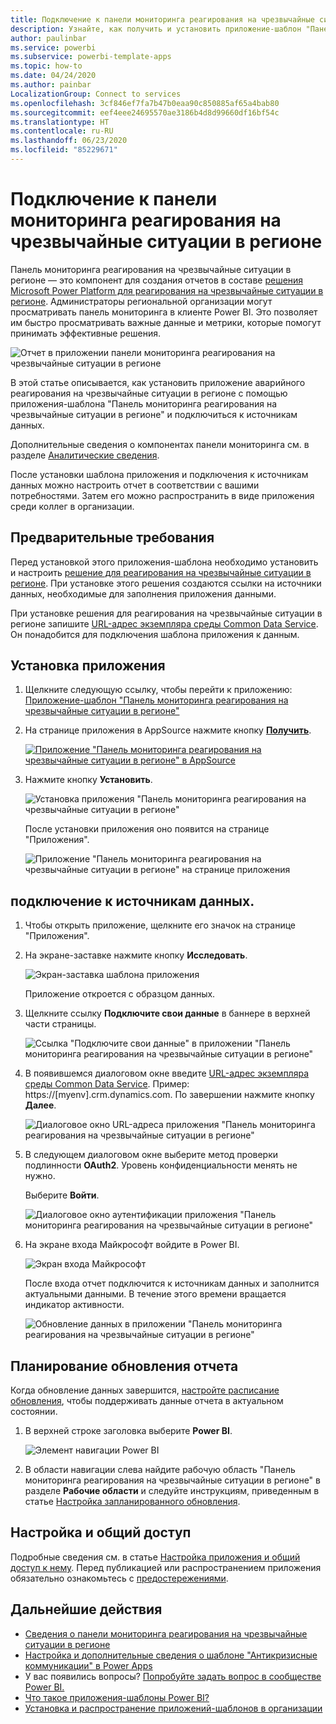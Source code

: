 ```yaml
---
title: Подключение к панели мониторинга реагирования на чрезвычайные ситуации в регионе
description: Узнайте, как получить и установить приложение-шаблон "Панель поддержки принятия решений по реагированию на чрезвычайные ситуации в регионах в связи с COVID-19" и как подключиться к данным
author: paulinbar
ms.service: powerbi
ms.subservice: powerbi-template-apps
ms.topic: how-to
ms.date: 04/24/2020
ms.author: painbar
LocalizationGroup: Connect to services
ms.openlocfilehash: 3cf846ef7fa7b47b0eaa90c850885af65a4bab80
ms.sourcegitcommit: eef4eee24695570ae3186b4d8d99660df16bf54c
ms.translationtype: HT
ms.contentlocale: ru-RU
ms.lasthandoff: 06/23/2020
ms.locfileid: "85229671"
---
```

# <a name="connect-to-the-regional-emergency-response-dashboard"></a>Подключение к панели мониторинга реагирования на чрезвычайные ситуации в регионе
Панель мониторинга реагирования на чрезвычайные ситуации в регионе — это компонент для создания отчетов в составе [решения Microsoft Power Platform для реагирования на чрезвычайные ситуации в регионе](https://docs.microsoft.com/powerapps/sample-apps/regional-emergency-response/overview). Администраторы региональной организации могут просматривать панель мониторинга в клиенте Power BI. Это позволяет им быстро просматривать важные данные и метрики, которые помогут принимать эффективные решения.

![Отчет в приложении панели мониторинга реагирования на чрезвычайные ситуации в регионе](media/service-connect-to-regional-emergency-response/service-regional-emergency-response-app-report.png)

В этой статье описывается, как установить приложение аварийного реагирования на чрезвычайные ситуации в регионе с помощью приложения-шаблона "Панель мониторинга реагирования на чрезвычайные ситуации в регионе" и подключиться к источникам данных.

Дополнительные сведения о компонентах панели мониторинга см. в разделе [Аналитические сведения](https://docs.microsoft.com/powerapps/sample-apps/regional-emergency-response/portals-admin-reporting#get-insights).

После установки шаблона приложения и подключения к источникам данных можно настроить отчет в соответствии с вашими потребностями. Затем его можно распространить в виде приложения среди коллег в организации.

## <a name="prerequisites"></a>Предварительные требования

Перед установкой этого приложения-шаблона необходимо установить и настроить [решение для реагирования на чрезвычайные ситуации в регионе](https://docs.microsoft.com/powerapps/sample-apps/regional-emergency-response/deploy). При установке этого решения создаются ссылки на источники данных, необходимые для заполнения приложения данными.

При установке решения для реагирования на чрезвычайные ситуации в регионе запишите [URL-адрес экземпляра среды Common Data Service](https://docs.microsoft.com/powerapps/sample-apps/regional-emergency-response/deploy#step-5-configure-and-publish-power-bi-dashboard). Он понадобится для подключения шаблона приложения к данным.

## <a name="install-the-app"></a>Установка приложения

1. Щелкните следующую ссылку, чтобы перейти к приложению: [Приложение-шаблон "Панель мониторинга реагирования на чрезвычайные ситуации в регионе"](https://appsource.microsoft.com/product/power-bi/powerapps_cxo.regional_response)

1. На странице приложения в AppSource нажмите кнопку [**Получить**](https://appsource.microsoft.com/product/power-bi/powerapps_cxo.regional_response).

    [![Приложение "Панель мониторинга реагирования на чрезвычайные ситуации в регионе" в AppSource](media/service-connect-to-regional-emergency-response/service-regional-emergency-response-app-appsource-get-it-now.png)](https://appsource.microsoft.com/product/power-bi/powerapps_cxo.regional_response)

1. Нажмите кнопку **Установить**. 

    ![Установка приложения "Панель мониторинга реагирования на чрезвычайные ситуации в регионе"](media/service-connect-to-regional-emergency-response/service-regional-emergency-response-select-install.png)

    После установки приложения оно появится на странице "Приложения".

   ![Приложение "Панель мониторинга реагирования на чрезвычайные ситуации в регионе" на странице приложения](media/service-connect-to-regional-emergency-response/service-regional-emergency-response-app-apps-page-icon.png)

## <a name="connect-to-data-sources"></a>подключение к источникам данных.

1. Чтобы открыть приложение, щелкните его значок на странице "Приложения".

1. На экране-заставке нажмите кнопку **Исследовать**.

   ![Экран-заставка шаблона приложения](media/service-connect-to-regional-emergency-response/service-regional-emergency-response-app-splash-screen.png)

   Приложение откроется с образцом данных.

1. Щелкните ссылку **Подключите свои данные** в баннере в верхней части страницы.

   ![Ссылка "Подключите свои данные" в приложении "Панель мониторинга реагирования на чрезвычайные ситуации в регионе"](media/service-connect-to-regional-emergency-response/service-regional-emergency-response-app-connect-data.png)

1. В появившемся диалоговом окне введите [URL-адрес экземпляра среды Common Data Service](https://docs.microsoft.com/powerapps/sample-apps/emergency-response/deploy-configure#publish-the-power-bi-dashboard). Пример: https://[myenv].crm.dynamics.com. По завершении нажмите кнопку **Далее**.

   ![Диалоговое окно URL-адреса приложения "Панель мониторинга реагирования на чрезвычайные ситуации в регионе"](media/service-connect-to-regional-emergency-response/service-regional-emergency-response-app-url-dialog.png)

1. В следующем диалоговом окне выберите метод проверки подлинности **OAuth2**. Уровень конфиденциальности менять не нужно.

   Выберите **Войти**.

   ![Диалоговое окно аутентификации приложения "Панель мониторинга реагирования на чрезвычайные ситуации в регионе"](media/service-connect-to-regional-emergency-response/service-regional-emergency-response-app-authentication-dialog.png)

1. На экране входа Майкрософт войдите в Power BI.

   ![Экран входа Майкрософт](media/service-connect-to-regional-emergency-response/service-regional-emergency-response-app-microsoft-login.png)

   После входа отчет подключится к источникам данных и заполнится актуальными данными. В течение этого времени вращается индикатор активности.

   ![Обновление данных в приложении "Панель мониторинга реагирования на чрезвычайные ситуации в регионе"](media/service-connect-to-regional-emergency-response/service-regional-emergency-response-app-refresh-monitor.png)

## <a name="schedule-report-refresh"></a>Планирование обновления отчета

Когда обновление данных завершится, [настройте расписание обновления](../connect-data/refresh-scheduled-refresh.md), чтобы поддерживать данные отчета в актуальном состоянии.

1. В верхней строке заголовка выберите **Power BI**.

   ![Элемент навигации Power BI](media/service-connect-to-regional-emergency-response/service-regional-emergency-response-app-powerbi-breadcrumb.png)

1. В области навигации слева найдите рабочую область "Панель мониторинга реагирования на чрезвычайные ситуации в регионе" в разделе **Рабочие области** и следуйте инструкциям, приведенным в статье [Настройка запланированного обновления](../connect-data/refresh-scheduled-refresh.md).

## <a name="customize-and-share"></a>Настройка и общий доступ

Подробные сведения см. в статье [Настройка приложения и общий доступ к нему](../connect-data/service-template-apps-install-distribute.md#customize-and-share-the-app). Перед публикацией или распространением приложения обязательно ознакомьтесь с [предостережениями](https://docs.microsoft.com/powerapps/sample-apps/regional-emergency-response/overview#disclaimer).

## <a name="next-steps"></a>Дальнейшие действия
* [Сведения о панели мониторинга реагирования на чрезвычайные ситуации в регионе](https://docs.microsoft.com/powerapps/sample-apps/regional-emergency-response/portals-admin-reporting#get-insights)
* [Настройка и дополнительные сведения о шаблоне "Антикризисные коммуникации" в Power Apps](https://docs.microsoft.com/powerapps/maker/canvas-apps/sample-crisis-communication-app)
* У вас появились вопросы? [Попробуйте задать вопрос в сообществе Power BI.](https://community.powerbi.com/)
* [Что такое приложения-шаблоны Power BI?](../connect-data/service-template-apps-overview.md)
* [Установка и распространение приложений-шаблонов в организации](../connect-data/service-template-apps-install-distribute.md)
